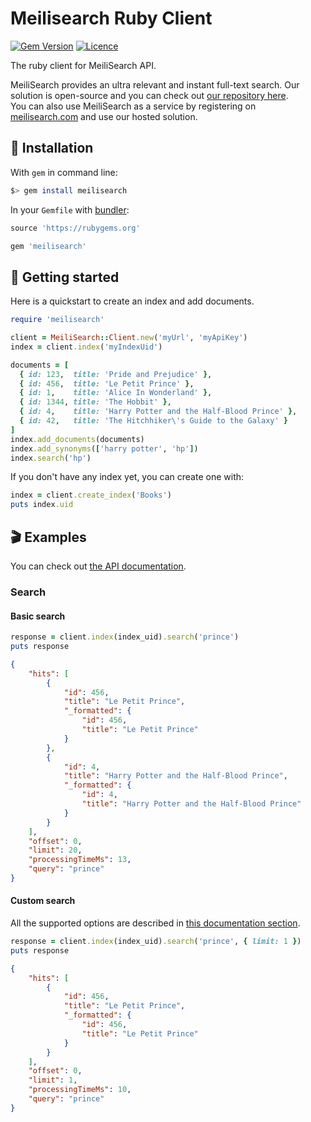 # Meilisearch Ruby Client

[![Gem Version](https://badge.fury.io/rb/meilisearch.svg)](https://badge.fury.io/rb/meilisearch)
[![Licence](https://img.shields.io/badge/licence-MIT-blue.svg)](https://img.shields.io/badge/licence-MIT-blue.svg)

The ruby client for MeiliSearch API.

MeiliSearch provides an ultra relevant and instant full-text search. Our solution is open-source and you can check out [our repository here](https://github.com/meilisearch/MeiliDB).</br>
You can also use MeiliSearch as a service by registering on [meilisearch.com](https://www.meilisearch.com/) and use our hosted solution.


## 🔧 Installation

With `gem` in command line:
```bash
$> gem install meilisearch
```

In your `Gemfile` with [bundler](https://bundler.io/):
```ruby
source 'https://rubygems.org'

gem 'meilisearch'
```

## 🚀 Getting started

Here is a quickstart to create an index and add documents.

```ruby
require 'meilisearch'

client = MeiliSearch::Client.new('myUrl', 'myApiKey')
index = client.index('myIndexUid')

documents = [
  { id: 123,  title: 'Pride and Prejudice' },
  { id: 456,  title: 'Le Petit Prince' },
  { id: 1,    title: 'Alice In Wonderland' },
  { id: 1344, title: 'The Hobbit' },
  { id: 4,    title: 'Harry Potter and the Half-Blood Prince' },
  { id: 42,   title: 'The Hitchhiker\'s Guide to the Galaxy' }
]
index.add_documents(documents)
index.add_synonyms(['harry potter', 'hp'])
index.search('hp')
```

If you don't have any index yet, you can create one with:

```ruby
index = client.create_index('Books')
puts index.uid
```

## 🎬 Examples

You can check out [the API documentation](https://docs.meilisearch.com/references/).

### Search

#### Basic search

```ruby
response = client.index(index_uid).search('prince')
puts response
```

```json
{
    "hits": [
        {
            "id": 456,
            "title": "Le Petit Prince",
            "_formatted": {
                "id": 456,
                "title": "Le Petit Prince"
            }
        },
        {
            "id": 4,
            "title": "Harry Potter and the Half-Blood Prince",
            "_formatted": {
                "id": 4,
                "title": "Harry Potter and the Half-Blood Prince"
            }
        }
    ],
    "offset": 0,
    "limit": 20,
    "processingTimeMs": 13,
    "query": "prince"
}
```

#### Custom search

All the supported options are described in [this documentation section](https://docs.meilisearch.com/references/search.html#search-in-an-index).

```ruby
response = client.index(index_uid).search('prince', { limit: 1 })
puts response
```

```json
{
    "hits": [
        {
            "id": 456,
            "title": "Le Petit Prince",
            "_formatted": {
                "id": 456,
                "title": "Le Petit Prince"
            }
        }
    ],
    "offset": 0,
    "limit": 1,
    "processingTimeMs": 10,
    "query": "prince"
}
```
